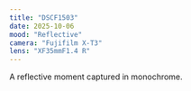 ```yaml
---
title: "DSCF1503"
date: 2025-10-06
mood: "Reflective"
camera: "Fujifilm X-T3"
lens: "XF35mmF1.4 R"
---
```


A reflective moment captured in monochrome.
